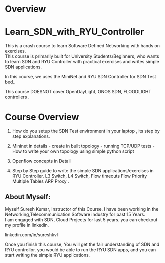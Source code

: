 # Overview

# Learn_SDN_with_RYU_Controller

This is a crash course to learn Software Defined Networking with hands on exercises.  
This course is primarily built for University Students/Beginners, who wants to learn SDN and RYU Controller 
with practical exercises and writes simple SDN applications.

In this course, we uses the MiniNet and RYU SDN Controller for SDN Test bed..

This course DOESNOT cover OpenDayLight, ONOS SDN, FLOODLIGHT controllers .

# Course Overview

1) How do you setup the SDN Test environment in your laptop , its step by step explanations.

2) Mininet in details
       - create in built topology
       - running TCP/UDP tests
       - How to write your own topology using simple python script

3) Openflow concepts in Detail

4) Step by Step guide to write the simple SDN applications/exercises in RYU Controller.
   L3 Switch, 
   L4 Switch, 
   Flow timeouts
   Flow Priority
   Multiple Tables
   ARP Proxy
  .

## About Myself:

Myself Suresh Kumar, Instructor of this Course.
I have been working in the Networking,Telecommunication Software industry for past 15 Years.  
I am engaged with SDN, Cloud Projects for last 5 years. you can checkout my profile in linkedin.

linkedin.com/in/sureshkvl


Once you finish this course,
You will get the fair understanding of SDN and RYU controllor. 
you would be able to run the RYU SDN apps, and you can start writing the simple RYU applications.
